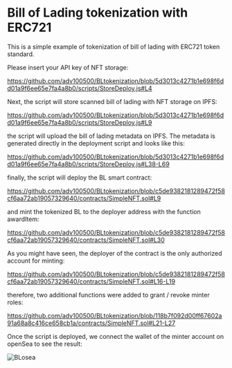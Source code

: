 # Bill of Lading tokenization with ERC721

This is a simple example of tokenization of bill of lading with ERC721 token standard.

Please insert your API key of NFT storage:

https://github.com/adv100500/BLtokenization/blob/5d3013c4271b1e698f6dd01a9f6ee65e7fa4a8b0/scripts/StoreDeploy.js#L4

Next, the script will store scanned bill of lading with NFT storage on IPFS:

https://github.com/adv100500/BLtokenization/blob/5d3013c4271b1e698f6dd01a9f6ee65e7fa4a8b0/scripts/StoreDeploy.js#L9

the script will upload the bill of lading metadata on IPFS. The metadata is generated directly in the deployment script and looks like this:

https://github.com/adv100500/BLtokenization/blob/5d3013c4271b1e698f6dd01a9f6ee65e7fa4a8b0/scripts/StoreDeploy.js#L38-L69

finally, the script will deploy the BL smart contract:

https://github.com/adv100500/BLtokenization/blob/c5de9382181289472f58cf6aa72ab19057329640/contracts/SimpleNFT.sol#L9

and mint the tokenized BL to the deployer address with the function awardItem:

https://github.com/adv100500/BLtokenization/blob/c5de9382181289472f58cf6aa72ab19057329640/contracts/SimpleNFT.sol#L30

As you might have seen, the deployer of the contract is the only authorized account for minting:

https://github.com/adv100500/BLtokenization/blob/c5de9382181289472f58cf6aa72ab19057329640/contracts/SimpleNFT.sol#L16-L19

therefore, two additional functions were added to grant / revoke minter roles:

https://github.com/adv100500/BLtokenization/blob/118b7f092d00ff67602a91a68a8c416ce658cb1a/contracts/SimpleNFT.sol#L21-L27

Once the script is deployed, we connect the wallet of the minter account on openSea to see the result:

![BLosea](https://user-images.githubusercontent.com/121932525/213199823-1ed15ae0-5c04-4a73-bf54-c1661317fd48.png)


